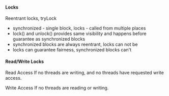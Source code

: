 #### Locks
Reentrant locks, tryLock
  - synchronized - single block, locks - called from multiple places
  - lock() and unlock() provides same visibility and happens before guarantee as synchronized blocks
  - synchronized blocks are always reentrant, locks can not be
  - locks can guarantee fairness, synchronized blocks can't
  
#### Read/Write Locks
Read Access   	If no threads are writing, and no threads have requested write access.

Write Access   	If no threads are reading or writing.


